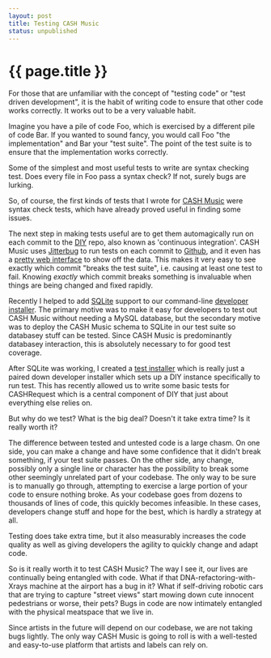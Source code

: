```yaml
---
layout: post
title: Testing CASH Music
status: unpublished
---
```


# {{ page.title }}

For those that are unfamiliar with the concept of "testing code" or "test
driven development", it is the habit of writing code to ensure that other code
works correctly. It works out to be a very valuable habit.

Imagine you have a pile of code Foo, which is exercised by a different pile of
code Bar. If you wanted to sound fancy, you would call Foo "the implementation"
and Bar your "test suite". The point of the test suite is to ensure that the
implementation works correctly.

Some of the simplest and most useful tests to write are syntax checking test.
Does every file in Foo pass a syntax check? If not, surely bugs are lurking.

So, of course, the first kinds of tests that I wrote for [CASH Music](http://cashmusic.org) were syntax
check tests, which have already proved useful in finding some issues.

The next step in making tests useful are to get them automagically run on each
commit to the [DIY](https://github.com/cashmusic/DIY) repo, also known as 'continuous integration'. CASH Music uses
[Jitterbug](http://jitterbug.pl) to run tests on each commit to [Github](http://github.com/organizations/cashmusic), and it even has a 
[pretty web interface](http://dev.cashmusic.org:3000) to show off the data. This makes it very easy to see exactly which
commit "breaks the test suite", i.e. causing at least one test to fail. Knowing
*exactly* which commit breaks something is invaluable when things are being
changed and fixed rapidly.

Recently I helped to add [SQLite](http://sqlite.org) support to our command-line 
[developer installer](https://github.com/cashmusic/DIY/blob/master/installers/php/dev_installer.php). The primary motive was to make it easy for developers to test out
CASH Music without needing a MySQL database, but the secondary motive was to
deploy the CASH Music schema to SQLite in our test suite so databasey stuff can
be tested. Since CASH Music is predominantly databasey interaction, this is
absolutely necessary to for good test coverage.

After SQLite was working, I created a [test installer](https://github.com/cashmusic/DIY/blob/master/installers/php/test_installer.php) which is really just a
paired down developer installer which sets up a DIY instance specifically to
run test. This has recently allowed us to write some basic tests for
CASHRequest which is a central component of DIY that just about everything else
relies on.

But why do we test? What is the big deal? Doesn't it take extra time? Is it
really worth it?

The difference between tested and untested code is a large chasm. On one side,
you can make a change and have some confidence that it didn't break something,
if your test suite passes. On the other side, any change, possibly only a
single line or character has the possibility to break some other seemingly
unrelated part of your codebase. The only way to be sure is to manually go
through, attempting to exercise a large portion of your code to ensure nothing
broke. As your codebase goes from dozens to thousands of lines of code, this
quickly becomes infeasible. In these cases, developers change stuff and hope
for the best, which is hardly a strategy at all.

Testing does take extra time, but it also measurably increases the code quality
as well as giving developers the agility to quickly change and adapt code.

So is it really worth it to test CASH Music? The way I see it, our lives are
continually being entangled with code. What if that DNA-refactoring-with-Xrays
machine at the airport has a bug in it? What if self-driving robotic cars that
are trying to capture "street views" start mowing down cute innocent
pedestrians or worse, their pets? Bugs in code are now intimately entangled
with the physical meatspace that we live in.

Since artists in the future will depend on our codebase, we are not taking bugs
lightly. The only way CASH Music is going to roll is with a well-tested and
easy-to-use platform that artists and labels can rely on.
